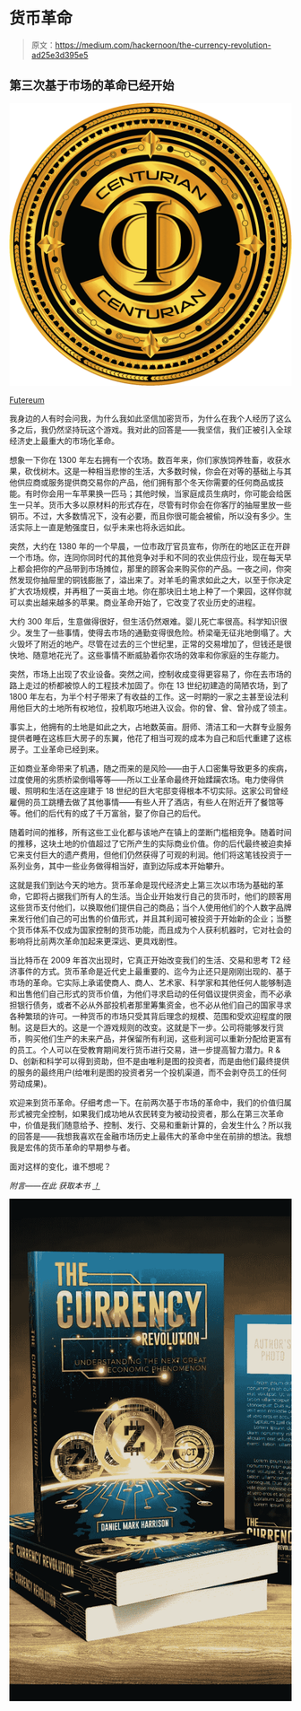 # 货币革命

> 原文：<https://medium.com/hackernoon/the-currency-revolution-ad25e3d395e5>

## 第三次基于市场的革命已经开始

![](img/c856f3181cf44d57874dbf838c8fd57b.png)

[Futereum](https://futereum.com)

我身边的人有时会问我，为什么我如此坚信加密货币，为什么在我个人经历了这么多之后，我仍然坚持玩这个游戏。我对此的回答是——我坚信，我们正被引入全球经济史上最重大的市场化革命。

想象一下你在 1300 年左右拥有一个农场。数百年来，你们家族饲养牲畜，收获水果，砍伐树木。这是一种相当悲惨的生活，大多数时候，你会在对等的基础上与其他供应商或服务提供商交易你的产品，他们拥有那个冬天你需要的任何商品或技能。有时你会用一车苹果换一匹马；其他时候，当家庭成员生病时，你可能会给医生一只羊。货币大多以原材料的形式存在，尽管有时你会在你客厅的抽屉里放一些铜币。不过，大多数情况下，没有必要，而且你很可能会被偷，所以没有多少。生活实际上一直是勉强度日，似乎未来也将永远如此。

突然，大约在 1380 年的一个早晨，一位市政厅官员宣布，你所在的地区正在开辟一个市场。你，连同你同时代的其他竞争对手和不同的农业供应行业，现在每天早上都会把你的产品带到市场摊位，那里的顾客会来购买你的产品。一夜之间，你突然发现你抽屉里的铜钱膨胀了，溢出来了。对羊毛的需求如此之大，以至于你决定扩大农场规模，并再租了一英亩土地。你在那块旧土地上种了一个果园，这样你就可以卖出越来越多的苹果。商业革命开始了，它改变了农业历史的进程。

大约 300 年后，生意做得很好，但生活仍然艰难。婴儿死亡率很高。科学知识很少。发生了一些事情，使得去市场的通勤变得很危险。桥梁毫无征兆地倒塌了。大火毁坏了附近的地产。尽管在过去的三个世纪里，正常的交易增加了，但钱还是很快地、随意地花光了。这些事情不断威胁着你农场的效率和你家庭的生存能力。

突然，市场上出现了农业设备。突然之间，控制收成变得更容易了，你在去市场的路上走过的桥都被惊人的工程技术加固了。你在 13 世纪初建造的简陋农场，到了 1800 年左右，为半个村子带来了有收益的工作。这一时期的一家之主甚至设法利用他巨大的土地所有权地位，投机取巧地进入议会。你的曾、曾、曾孙成了领主。

事实上，他拥有的土地是如此之大，占地数英亩。厨师、清洁工和一大群专业服务提供者睡在这栋巨大房子的东翼，他花了相当可观的成本为自己和后代重建了这栋房子。工业革命已经到来。

正如商业革命带来了机遇，随之而来的是风险——由于人口密集导致更多的疾病，过度使用的劣质桥梁倒塌等等——所以工业革命最终开始蹂躏农场。电力使得供暖、照明和生活在这座建于 18 世纪的巨大宅邸变得根本不切实际。这家公司曾经雇佣的员工跳槽去做了其他事情——有些人开了酒店，有些人在附近开了餐馆等等。他们的后代有的成了千万富翁，娶了你自己的后代。

随着时间的推移，所有这些工业化都与该地产在镇上的垄断门槛相竞争。随着时间的推移，这块土地的价值超过了它所产生的实际商业价值。你的后代最终被迫卖掉它来支付巨大的遗产费用，但他们仍然获得了可观的利润。他们将这笔钱投资于一系列业务，其中一些业务做得相当好，直到边际成本开始攀升。

这就是我们到达今天的地方。货币革命是现代经济史上第三次以市场为基础的革命，它即将占据我们所有人的生活。当企业开始发行自己的货币时，他们的顾客用这些货币支付他们，以换取他们提供自己的商品；当个人使用他们的个人数字品牌来发行他们自己的可出售的价值形式，并且其利润可被投资于开始新的企业；当整个货币体系不仅成为国家控制的货币功能，而且成为个人获利机器时，它对社会的影响将比前两次革命加起来更深远、更具戏剧性。

当比特币在 2009 年首次出现时，它真正开始改变我们的生活、交易和思考 T2 经济事件的方式。货币革命是近代史上最重要的、迄今为止还只是刚刚出现的、基于市场的革命。它实际上承诺使商人、商人、艺术家、科学家和其他任何人能够制造和出售他们自己形式的货币价值，为他们寻求启动的任何倡议提供资金，而不必承担银行债务，或者不必从外部投机者那里筹集资金，也不必从他们自己的国家寻求各种繁琐的许可。一种货币的市场只受其背后理念的规模、范围和受欢迎程度的限制。这是巨大的。这是一个游戏规则的改变。这就是下一步。公司将能够发行货币，购买他们生产的未来产品，并保留所有利润，这些利润可以重新分配给更富有的员工。个人可以在受教育期间发行货币进行交易，进一步提高智力潜力。R & D、创新和科学可以得到资助，但不是由唯利是图的投资者，而是由他们最终提供的服务的最终用户(给唯利是图的投资者另一个投机渠道，而不会剥夺员工的任何劳动成果)。

欢迎来到货币革命。仔细考虑一下。在前两次基于市场的革命中，我们的价值归属形式被完全控制，如果我们成功地从农民转变为被动投资者，那么在第三次革命中，价值是我们随意给予、控制、发行、交易和重新计算的，会发生什么？所以我的回答是——我想我喜欢在金融市场历史上最伟大的革命中坐在前排的想法。我想我是宏伟的货币革命的早期参与者。

面对这样的变化，谁不想呢？

*附言——在此* *获取本书* [*！*](http://www.lulu.com/shop/http://www.lulu.com/shop/daniel-mark-harrison/the-currency-revolution/paperback/product-24107726.html)

![](img/ce01a8a23c65c351dad192a1e986813b.png)